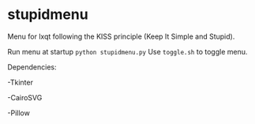 # stupidmenu
Menu for lxqt following the KISS principle (Keep It Simple and Stupid).

Run menu at startup `python stupidmenu.py`
Use `toggle.sh` to toggle menu.

Dependencies:

-Tkinter

-CairoSVG

-Pillow
